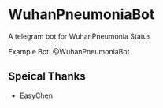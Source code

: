 # WuhanPneumoniaBot
A telegram bot for WuhanPneumonia Status

Example Bot: @WuhanPneumoniaBot

## Speical Thanks

- EasyChen